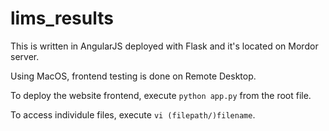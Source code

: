 # lims_results

This is written in AngularJS deployed with Flask and it's located on Mordor server. 

Using MacOS, frontend testing is done on Remote Desktop. 

To deploy the website frontend, execute ``python app.py`` from the root file. 

To access individule files, execute ``vi (filepath/)filename``. 
